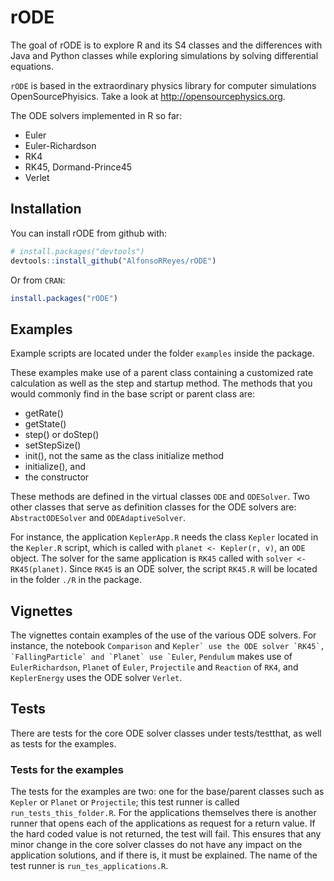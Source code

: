 
<!-- README.md is generated from README.Rmd. Please edit that file -->
rODE
====

The goal of rODE is to explore R and its S4 classes and the differences with Java and Python classes while exploring simulations by solving differential equations.

`rODE` is based in the extraordinary physics library for computer simulations OpenSourcePhyisics. Take a look at <http://opensourcephysics.org>.

The ODE solvers implemented in R so far:

-   Euler
-   Euler-Richardson
-   RK4
-   RK45, Dormand-Prince45
-   Verlet

Installation
------------

You can install rODE from github with:

``` r
# install.packages("devtools")
devtools::install_github("AlfonsoRReyes/rODE")
```

Or from `CRAN`:

``` r
install.packages("rODE")
```

Examples
--------

Example scripts are located under the folder `examples` inside the package.

These examples make use of a parent class containing a customized rate calculation as well as the step and startup method. The methods that you would commonly find in the base script or parent class are:

-   getRate()
-   getState()
-   step() or doStep()
-   setStepSize()
-   init(), not the same as the class initialize method
-   initialize(), and
-   the constructor

These methods are defined in the virtual classes `ODE` and `ODESolver`. Two other classes that serve as definition classes for the ODE solvers are: `AbstractODESolver` and `ODEAdaptiveSolver`.

For instance, the application `KeplerApp.R` needs the class `Kepler` located in the `Kepler.R` script, which is called with `planet <- Kepler(r, v)`, an `ODE` object. The solver for the same application is `RK45` called with `solver <- RK45(planet)`. Since `RK45` is an ODE solver, the script `RK45.R` will be located in the folder `./R` in the package.

Vignettes
---------

The vignettes contain examples of the use of the various ODE solvers. For instance, the notebook `Comparison` and `` Kepler` use the ODE solver `RK45`, `FallingParticle` and `Planet` use `Euler ``, `Pendulum` makes use of `EulerRichardson`, `Planet` of `Euler`, `Projectile` and `Reaction` of `RK4`, and `KeplerEnergy` uses the ODE solver `Verlet`.

Tests
-----

There are tests for the core ODE solver classes under tests/testthat, as well as tests for the examples.

### Tests for the examples

The tests for the examples are two: one for the base/parent classes such as `Kepler` or `Planet` or `Projectile`; this test runner is called `run_tests_this_folder.R`. For the applications themselves there is another runner that opens each of the applications as request for a return value. If the hard coded value is not returned, the test will fail. This ensures that any minor change in the core solver classes do not have any impact on the application solutions, and if there is, it must be explained. The name of the test runner is `run_tes_applications.R`.
